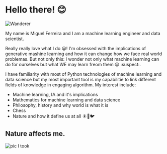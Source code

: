 # Hello there! 😊

![Wanderer](https://artincontext.org/wp-content/uploads/2022/05/Wanderer-Above-the-Sea-of-Fog-by-Caspar-David-Friedrich-848x530.jpg)

My name is Miguel Ferreira and I am a machine learning engineer and data scientist.

Really really love what I do 😀! I'm obsessed with the implications of generative mashine learning and how it can change how we face real world problemas. But not only this: I wonder not only what machine learning can do for ourselves but what WE may learn freom them 😦 :suspect:.

I have familiarity with most of Python technologies of machine learning and data science but my most important tool is my capabilitie to link different fields of knowledge in engaging algorithm. My interest include:

- Machine learning, IA and it's implications
- Mathematics for machine learning and data science
- Philosophy, history and why world is what it is
- Chess 
- Nature and how it define us at all ☀️🌊🐦

## Nature affects me.

![pic I took]('')
